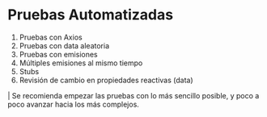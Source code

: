 # Pruebas Automatizadas

1. Pruebas con Axios
2. Pruebas con data aleatoria
3. Pruebas con emisiones
4. Múltiples emisiones al mismo tiempo
5. Stubs
6. Revisión de cambio en propiedades reactivas (data)

| Se recomienda empezar las pruebas con lo más sencillo posible, y poco a poco avanzar hacia los más complejos.

